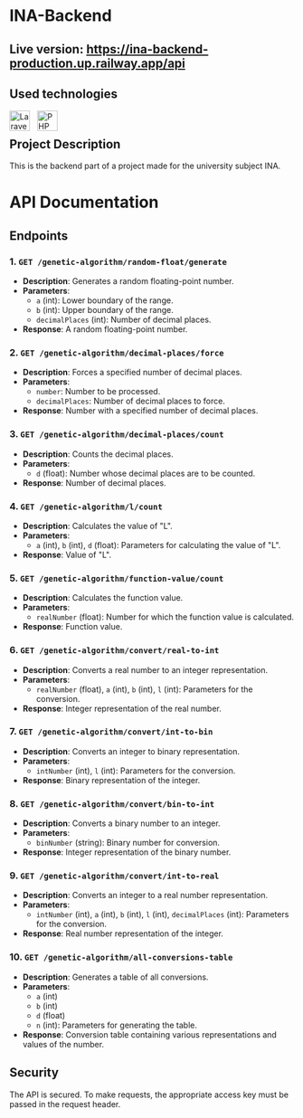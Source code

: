 # INA-Backend
## Live version: https://ina-backend-production.up.railway.app/api
## Used technologies
[<img align="left" alt="Laravel" width="36px" src="https://cdn.jsdelivr.net/gh/devicons/devicon/icons/laravel/laravel-plain.svg" style="padding-right:10px;"/>][laravel]
[<img align="left" alt="PHP" width="36px" src="https://cdn.jsdelivr.net/gh/devicons/devicon/icons/php/php-original.svg" style="padding-right:10px;"/>][php]

<br>

## Project Description
This is the backend part of a project made for the university subject INA.

[laravel]: https://en.wikipedia.org/wiki/Laravel
[php]: https://en.wikipedia.org/wiki/PHP

# API Documentation

## Endpoints

### 1. **`GET /genetic-algorithm/random-float/generate`**
   - **Description**: Generates a random floating-point number.
   - **Parameters**: 
     - `a` (int): Lower boundary of the range.
     - `b` (int): Upper boundary of the range.
     - `decimalPlaces` (int): Number of decimal places.
   - **Response**: A random floating-point number.

### 2. **`GET /genetic-algorithm/decimal-places/force`**
   - **Description**: Forces a specified number of decimal places.
   - **Parameters**: 
     - `number`: Number to be processed.
     - `decimalPlaces`: Number of decimal places to force.
   - **Response**: Number with a specified number of decimal places.

### 3. **`GET /genetic-algorithm/decimal-places/count`**
   - **Description**: Counts the decimal places.
   - **Parameters**: 
     - `d` (float): Number whose decimal places are to be counted.
   - **Response**: Number of decimal places.

### 4. **`GET /genetic-algorithm/l/count`**
   - **Description**: Calculates the value of "L".
   - **Parameters**: 
     - `a` (int), `b` (int), `d` (float): Parameters for calculating the value of "L".
   - **Response**: Value of "L".

### 5. **`GET /genetic-algorithm/function-value/count`**
   - **Description**: Calculates the function value.
   - **Parameters**: 
     - `realNumber` (float): Number for which the function value is calculated.
   - **Response**: Function value.

### 6. **`GET /genetic-algorithm/convert/real-to-int`**
   - **Description**: Converts a real number to an integer representation.
   - **Parameters**: 
     - `realNumber` (float), `a` (int), `b` (int), `l` (int): Parameters for the conversion.
   - **Response**: Integer representation of the real number.

### 7. **`GET /genetic-algorithm/convert/int-to-bin`**
   - **Description**: Converts an integer to binary representation.
   - **Parameters**: 
     - `intNumber` (int), `l` (int): Parameters for the conversion.
   - **Response**: Binary representation of the integer.

### 8. **`GET /genetic-algorithm/convert/bin-to-int`**
   - **Description**: Converts a binary number to an integer.
   - **Parameters**: 
     - `binNumber` (string): Binary number for conversion.
   - **Response**: Integer representation of the binary number.

### 9. **`GET /genetic-algorithm/convert/int-to-real`**
   - **Description**: Converts an integer to a real number representation.
   - **Parameters**: 
     - `intNumber` (int), `a` (int), `b` (int), `l` (int), `decimalPlaces` (int): Parameters for the conversion.
   - **Response**: Real number representation of the integer.

### 10. **`GET /genetic-algorithm/all-conversions-table`**
   - **Description**: Generates a table of all conversions.
   - **Parameters**: 
     - `a` (int)
     - `b` (int)
     - `d` (float)
     - `n` (int): Parameters for generating the table.
   - **Response**: Conversion table containing various representations and values of the number.

## Security

The API is secured. To make requests, the appropriate access key must be passed in the request header.


